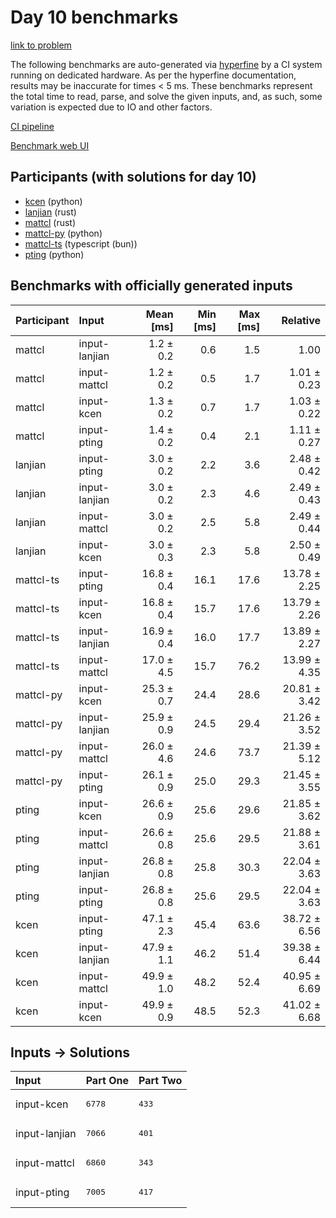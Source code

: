 # Day 10 benchmarks

[link to problem](https://adventofcode.com/2023/day/10)

The following benchmarks are auto-generated via
[hyperfine](https://github.com/sharkdp/hyperfine) by a CI system running on
dedicated hardware. As per the hyperfine documentation, results may be
inaccurate for times < 5 ms. These benchmarks represent the total time to read,
parse, and solve the given inputs, and, as such, some variation is expected due
to IO and other factors.

[CI pipeline](http://ci.papercode.net:8080/teams/main/pipelines/aoc2023)

[Benchmark web UI](https://aoc.ancalagon.black)


## Participants (with solutions for day 10)

- [kcen](https://github.com/kcen/aoc2023) (python)
- [lanjian](https://github.com/lanjian/aoc-2023) (rust)
- [mattcl](https://github.com/mattcl/aoc2023) (rust)
- [mattcl-py](https://github.com/mattcl/aoc2023-py) (python)
- [mattcl-ts](https://github.com/mattcl/aoc2023-js) (typescript (bun))
- [pting](https://github.com/pting/aoc2023) (python)


## Benchmarks with officially generated inputs

| Participant | Input | Mean [ms] | Min [ms] | Max [ms] | Relative |
|:---|:---|---:|---:|---:|---:|
| mattcl | input-lanjian | 1.2 ± 0.2 | 0.6 | 1.5 | 1.00 |
| mattcl | input-mattcl | 1.2 ± 0.2 | 0.5 | 1.7 | 1.01 ± 0.23 |
| mattcl | input-kcen | 1.3 ± 0.2 | 0.7 | 1.7 | 1.03 ± 0.22 |
| mattcl | input-pting | 1.4 ± 0.2 | 0.4 | 2.1 | 1.11 ± 0.27 |
| lanjian | input-pting | 3.0 ± 0.2 | 2.2 | 3.6 | 2.48 ± 0.42 |
| lanjian | input-lanjian | 3.0 ± 0.2 | 2.3 | 4.6 | 2.49 ± 0.43 |
| lanjian | input-mattcl | 3.0 ± 0.2 | 2.5 | 5.8 | 2.49 ± 0.44 |
| lanjian | input-kcen | 3.0 ± 0.3 | 2.3 | 5.8 | 2.50 ± 0.49 |
| mattcl-ts | input-pting | 16.8 ± 0.4 | 16.1 | 17.6 | 13.78 ± 2.25 |
| mattcl-ts | input-kcen | 16.8 ± 0.4 | 15.7 | 17.6 | 13.79 ± 2.26 |
| mattcl-ts | input-lanjian | 16.9 ± 0.4 | 16.0 | 17.7 | 13.89 ± 2.27 |
| mattcl-ts | input-mattcl | 17.0 ± 4.5 | 15.7 | 76.2 | 13.99 ± 4.35 |
| mattcl-py | input-kcen | 25.3 ± 0.7 | 24.4 | 28.6 | 20.81 ± 3.42 |
| mattcl-py | input-lanjian | 25.9 ± 0.9 | 24.5 | 29.4 | 21.26 ± 3.52 |
| mattcl-py | input-mattcl | 26.0 ± 4.6 | 24.6 | 73.7 | 21.39 ± 5.12 |
| mattcl-py | input-pting | 26.1 ± 0.9 | 25.0 | 29.3 | 21.45 ± 3.55 |
| pting | input-kcen | 26.6 ± 0.9 | 25.6 | 29.6 | 21.85 ± 3.62 |
| pting | input-mattcl | 26.6 ± 0.8 | 25.6 | 29.5 | 21.88 ± 3.61 |
| pting | input-lanjian | 26.8 ± 0.8 | 25.8 | 30.3 | 22.04 ± 3.63 |
| pting | input-pting | 26.8 ± 0.8 | 25.6 | 29.5 | 22.04 ± 3.63 |
| kcen | input-pting | 47.1 ± 2.3 | 45.4 | 63.6 | 38.72 ± 6.56 |
| kcen | input-lanjian | 47.9 ± 1.1 | 46.2 | 51.4 | 39.38 ± 6.44 |
| kcen | input-mattcl | 49.9 ± 1.0 | 48.2 | 52.4 | 40.95 ± 6.69 |
| kcen | input-kcen | 49.9 ± 0.9 | 48.5 | 52.3 | 41.02 ± 6.68 |


## Inputs -> Solutions

| Input | Part One | Part Two |
|:---|:---|:---|
|input-kcen|<pre>6778</pre>|<pre>433</pre>|
|input-lanjian|<pre>7066</pre>|<pre>401</pre>|
|input-mattcl|<pre>6860</pre>|<pre>343</pre>|
|input-pting|<pre>7005</pre>|<pre>417</pre>|